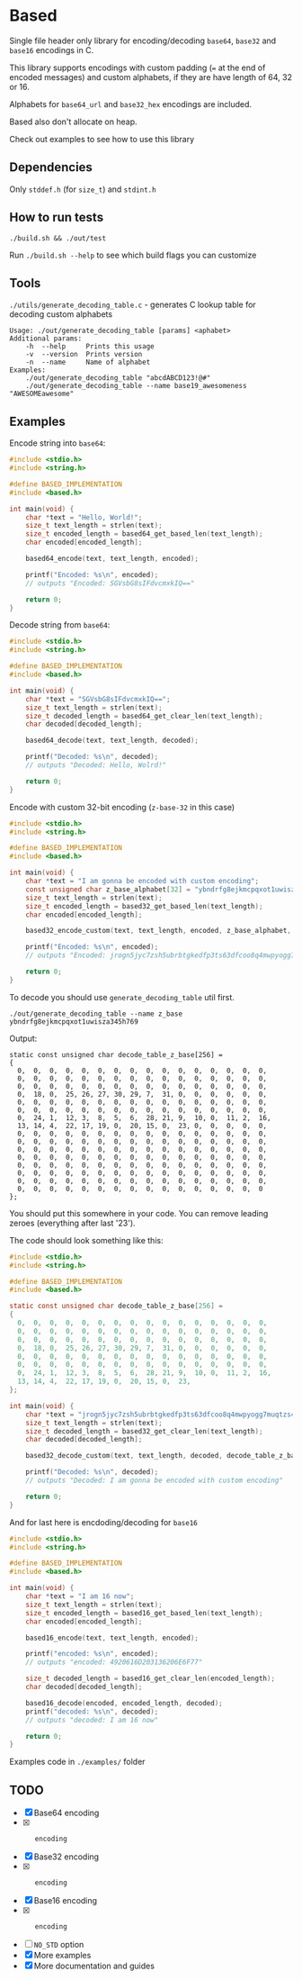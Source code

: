 # Based

Single file header only library for encoding/decoding `base64`, `base32` and `base16` encodings in C.

This library supports encodings with custom padding (`=` at the end of encoded messages)
and custom alphabets, if they are have length of 64, 32 or 16.

Alphabets for `base64_url` and `base32_hex` encodings are included.

Based also don't allocate on heap.

Check out examples to see how to use this library

## Dependencies

Only `stddef.h` (for `size_t`) and `stdint.h`

## How to run tests

```console
./build.sh && ./out/test
```

Run `./build.sh --help` to see which build flags you can customize

## Tools

`./utils/generate_decoding_table.c` - generates C lookup table for decoding custom alphabets

```console
Usage: ./out/generate_decoding_table [params] <aphabet>
Additional params:
    -h  --help     Prints this usage
    -v  --version  Prints version
    -n  --name     Name of alphabet
Examples:
    ./out/generate_decoding_table "abcdABCD123!@#"
    ./out/generate_decoding_table --name base19_awesomeness "AWESOMEawesome"
```

## Examples

Encode string into `base64`:

```c
#include <stdio.h>
#include <string.h>

#define BASED_IMPLEMENTATION
#include <based.h>

int main(void) {
    char *text = "Hello, World!";
    size_t text_length = strlen(text);
    size_t encoded_length = based64_get_based_len(text_length);
    char encoded[encoded_length];

    based64_encode(text, text_length, encoded);

    printf("Encoded: %s\n", encoded);
    // outputs "Encoded: SGVsbG8sIFdvcmxkIQ=="

    return 0;
}
```

Decode string from `base64`:

```c
#include <stdio.h>
#include <string.h>

#define BASED_IMPLEMENTATION
#include <based.h>

int main(void) {
    char *text = "SGVsbG8sIFdvcmxkIQ==";
    size_t text_length = strlen(text);
    size_t decoded_length = based64_get_clear_len(text_length);
    char decoded[decoded_length];

    based64_decode(text, text_length, decoded);

    printf("Decoded: %s\n", decoded);
    // outputs "Decoded: Hello, Wolrd!"

    return 0;
}
```

Encode with custom 32-bit encoding (`z-base-32` in this case)

```c
#include <stdio.h>
#include <string.h>

#define BASED_IMPLEMENTATION
#include <based.h>

int main(void) {
    char *text = "I am gonna be encoded with custom encoding";
    const unsigned char z_base_alphabet[32] = "ybndrfg8ejkmcpqxot1uwisza345h769";
    size_t text_length = strlen(text);
    size_t encoded_length = based32_get_based_len(text_length);
    char encoded[encoded_length];

    based32_encode_custom(text, text_length, encoded, z_base_alphabet, 'X');

    printf("Encoded: %s\n", encoded);
    // outputs "Encoded: jrogn5jyc7zsh5ubrbtgkedfp3ts63dfcoo8q4mwpyogg7muqtzs4edfp3ts63djp3uoXXXX"

    return 0;
}
```

To decode you should use `generate_decoding_table` util first.

```
./out/generate_decoding_table --name z_base ybndrfg8ejkmcpqxot1uwisza345h769
```

Output:

```console
static const unsigned char decode_table_z_base[256] =
{
  0,  0,  0,  0,  0,  0,  0,  0,  0,  0,  0,  0,  0,  0,  0,  0,
  0,  0,  0,  0,  0,  0,  0,  0,  0,  0,  0,  0,  0,  0,  0,  0,
  0,  0,  0,  0,  0,  0,  0,  0,  0,  0,  0,  0,  0,  0,  0,  0,
  0,  18, 0,  25, 26, 27, 30, 29, 7,  31, 0,  0,  0,  0,  0,  0,
  0,  0,  0,  0,  0,  0,  0,  0,  0,  0,  0,  0,  0,  0,  0,  0,
  0,  0,  0,  0,  0,  0,  0,  0,  0,  0,  0,  0,  0,  0,  0,  0,
  0,  24, 1,  12, 3,  8,  5,  6,  28, 21, 9,  10, 0,  11, 2,  16,
  13, 14, 4,  22, 17, 19, 0,  20, 15, 0,  23, 0,  0,  0,  0,  0,
  0,  0,  0,  0,  0,  0,  0,  0,  0,  0,  0,  0,  0,  0,  0,  0,
  0,  0,  0,  0,  0,  0,  0,  0,  0,  0,  0,  0,  0,  0,  0,  0,
  0,  0,  0,  0,  0,  0,  0,  0,  0,  0,  0,  0,  0,  0,  0,  0,
  0,  0,  0,  0,  0,  0,  0,  0,  0,  0,  0,  0,  0,  0,  0,  0,
  0,  0,  0,  0,  0,  0,  0,  0,  0,  0,  0,  0,  0,  0,  0,  0,
  0,  0,  0,  0,  0,  0,  0,  0,  0,  0,  0,  0,  0,  0,  0,  0,
  0,  0,  0,  0,  0,  0,  0,  0,  0,  0,  0,  0,  0,  0,  0,  0,
  0,  0,  0,  0,  0,  0,  0,  0,  0,  0,  0,  0,  0,  0,  0,  0
};
```

You should put this somewhere in your code. You can remove leading zeroes (everything after last '23').

The code should look something like this:

```c
#include <stdio.h>
#include <string.h>

#define BASED_IMPLEMENTATION
#include <based.h>

static const unsigned char decode_table_z_base[256] =
{
  0,  0,  0,  0,  0,  0,  0,  0,  0,  0,  0,  0,  0,  0,  0,  0,
  0,  0,  0,  0,  0,  0,  0,  0,  0,  0,  0,  0,  0,  0,  0,  0,
  0,  0,  0,  0,  0,  0,  0,  0,  0,  0,  0,  0,  0,  0,  0,  0,
  0,  18, 0,  25, 26, 27, 30, 29, 7,  31, 0,  0,  0,  0,  0,  0,
  0,  0,  0,  0,  0,  0,  0,  0,  0,  0,  0,  0,  0,  0,  0,  0,
  0,  0,  0,  0,  0,  0,  0,  0,  0,  0,  0,  0,  0,  0,  0,  0,
  0,  24, 1,  12, 3,  8,  5,  6,  28, 21, 9,  10, 0,  11, 2,  16,
  13, 14, 4,  22, 17, 19, 0,  20, 15, 0,  23,
};

int main(void) {
    char *text = "jrogn5jyc7zsh5ubrbtgkedfp3ts63dfcoo8q4mwpyogg7muqtzs4edfp3ts63djp3uoXXXX";
    size_t text_length = strlen(text);
    size_t decoded_length = based32_get_clear_len(text_length);
    char decoded[decoded_length];

    based32_decode_custom(text, text_length, decoded, decode_table_z_base, 'X');

    printf("Decoded: %s\n", decoded);
    // outputs "Decoded: I am gonna be encoded with custom encoding"

    return 0;
}

```

And for last here is encdoding/decoding for `base16`

```c
#include <stdio.h>
#include <string.h>

#define BASED_IMPLEMENTATION
#include <based.h>

int main(void) {
    char *text = "I am 16 now";
    size_t text_length = strlen(text);
    size_t encoded_length = based16_get_based_len(text_length);
    char encoded[encoded_length];

    based16_encode(text, text_length, encoded);

    printf("encoded: %s\n", encoded);
    // outputs "encoded: 4920616D203136206E6F77"

    size_t decoded_length = based16_get_clear_len(encoded_length);
    char decoded[decoded_length];

    based16_decode(encoded, encoded_length, decoded);
    printf("decoded: %s\n", decoded);
    // outputs "decoded: I am 16 now"

    return 0;
}
```

Examples code in `./examples/` folder

## TODO

 - [X] Base64 encoding
 - [X]        encoding
 - [X] Base32 encoding
 - [X]        encoding
 - [X] Base16 encoding
 - [X]        encoding
 - [ ] `NO_STD` option
 - [X] More examples
 - [X] More documentation and guides
